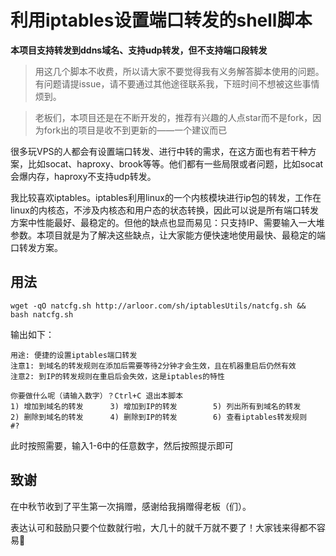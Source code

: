 # 利用iptables设置端口转发的shell脚本

**本项目支持转发到ddns域名、支持udp转发，但不支持端口段转发**

> 用这几个脚本不收费，所以请大家不要觉得我有义务解答脚本使用的问题。有问题请提issue，请不要通过其他途径联系我，下班时间不想被这些事情烦到。

> 老板们，本项目还是在不断开发的，推荐有兴趣的人点star而不是fork，因为fork出的项目是收不到更新的——一个建议而已

很多玩VPS的人都会有设置端口转发、进行中转的需求，在这方面也有若干种方案，比如socat、haproxy、brook等等。他们都有一些局限或者问题，比如socat会爆内存，haproxy不支持udp转发。

我比较喜欢iptables。iptables利用linux的一个内核模块进行ip包的转发，工作在linux的内核态，不涉及内核态和用户态的状态转换，因此可以说是所有端口转发方案中性能最好、最稳定的。但他的缺点也显而易见：只支持IP、需要输入一大堆参数。本项目就是为了解决这些缺点，让大家能方便快速地使用最快、最稳定的端口转发方案。


## 用法

```shell
wget -qO natcfg.sh http://arloor.com/sh/iptablesUtils/natcfg.sh && bash natcfg.sh
```

输出如下：

```
用途: 便捷的设置iptables端口转发
注意1: 到域名的转发规则在添加后需要等待2分钟才会生效，且在机器重启后仍然有效
注意2: 到IP的转发规则在重启后会失效，这是iptables的特性

你要做什么呢（请输入数字）？Ctrl+C 退出本脚本
1) 增加到域名的转发      3) 增加到IP的转发        5) 列出所有到域名的转发
2) 删除到域名的转发      4) 删除到IP的转发        6) 查看iptables转发规则
#? 
```

此时按照需要，输入1-6中的任意数字，然后按照提示即可

## 致谢

在中秋节收到了平生第一次捐赠，感谢给我捐赠得老板（们）。

表达认可和鼓励只要个位数就行啦，大几十的就千万就不要了！大家钱来得都不容易🙏
